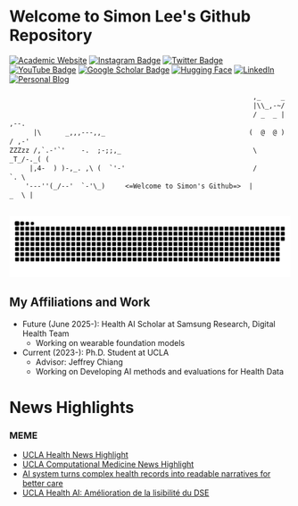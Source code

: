 # Welcome to Simon Lee's Github Repository
[![Academic Website](https://img.shields.io/badge/simonalee-ucla-informational?style=flat-square&logo=jekyll&logoColor=white)](https://simon-a-lee.github.io/)
[![Instagram Badge](https://img.shields.io/badge/-simonlee.a-purple?style=flat-square&logo=instagram&logoColor=white&link=https://www.instagram.com/simonlee.a/)](https://www.instagram.com/simonlee.a/)
[![Twitter Badge](https://img.shields.io/badge/-SimonLee79475-blue?style=flat-square&logo=twitter&logoColor=white&link=https://twitter.com/SimonLee)](https://twitter.com/SimonLee79475)
[![YouTube Badge](https://img.shields.io/badge/-Subscribe-red?style=flat-square&logo=youtube&logoColor=white&link=https://www.youtube.com/channel/UCuMm6O5PC-8kvxHNATCHLIA)](https://www.youtube.com/channel/UCuMm6O5PC-8kvxHNATCHLIA)
[![Google Scholar Badge](https://img.shields.io/badge/-GoogleScholar-grey?style=flat-square&logo=googlescholar&logoColor=white&link=your-link-here)](https://scholar.google.com/citations?user=HIj-rdQAAAAJ&hl=en)
[![Hugging Face](https://img.shields.io/badge/Hugging%20Face-yellow.svg?logo=smiley)](https://huggingface.co/Simonlee711)
[![LinkedIn](https://img.shields.io/badge/LinkedIn-simonlee-informational?style=flat-square&logo=linkedin&logoColor=white)](https://www.linkedin.com/in/simon-a-lee-b71525319/)
[![Personal Blog](https://img.shields.io/badge/Personal%20Blog-green.svg?logo=smiley)](https://simonleea.substack.com/)


```
                                                             ,_     _
                                                             |\\_,-~/
                                                             / _  _ |    ,--.
      |\      _,,,---,,_                                    (  @  @ )   / ,-'
ZZZzz /,`.-'`'    -.  ;-;;,_                                 \  _T_/-._( (
     |,4-  ) )-,_. ,\ (  `'-'                                /         `. \
    '---''(_/--'  `-'\_)     <=Welcome to Simon's Github=>  |         _  \ |
    

```

<p align="center">
 <img width="1000" src="github-snake.svg" alt="snake"/>
</p>


## My Affiliations and Work
- Future (June 2025-): Health AI Scholar at Samsung Research, Digital Health Team
  - Working on wearable foundation models   
- Current (2023-): Ph.D. Student at UCLA
  - Advisor: Jeffrey Chiang
  - Working on Developing AI methods and evaluations for Health Data


 # News Highlights
 ### MEME 
 - [UCLA Health News Highlight](https://www.uclahealth.org/news/release/ai-model-converts-hospital-records-text-better-emergency)
 - [UCLA Computational Medicine News Highlight](https://compmed.ucla.edu/news/263)
 - [AI system turns complex health records into readable narratives for better care](https://www.news-medical.net/news/20250702/AI-system-turns-complex-health-records-into-readable-narratives-for-better-care.aspx)
  - [UCLA Health AI: Amélioration de la lisibilité du DSE](https://www.lederniereheure.com/ucla-health-ai-amelioration-de-la-lisibilite-du-dse/)
